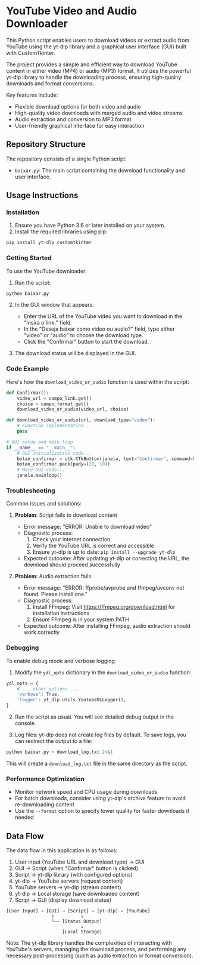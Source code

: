# YouTube Video and Audio Downloader

This Python script enables users to download videos or extract audio from YouTube using the yt-dlp library and a graphical user interface (GUI) built with CustomTkinter.

The project provides a simple and efficient way to download YouTube content in either video (MP4) or audio (MP3) format. It utilizes the powerful yt-dlp library to handle the downloading process, ensuring high-quality downloads and format conversions.

Key features include:
- Flexible download options for both video and audio
- High-quality video downloads with merged audio and video streams
- Audio extraction and conversion to MP3 format
- User-friendly graphical interface for easy interaction

## Repository Structure

The repository consists of a single Python script:

- `baixar.py`: The main script containing the download functionality and user interface.

## Usage Instructions

### Installation

1. Ensure you have Python 3.6 or later installed on your system.
2. Install the required libraries using pip:

```bash
pip install yt-dlp customtkinter
```

### Getting Started

To use the YouTube downloader:

1. Run the script:

```bash
python baixar.py
```

2. In the GUI window that appears:
   - Enter the URL of the YouTube video you want to download in the "Insira o link:" field.
   - In the "Deseja baixar como video ou audio?" field, type either "video" or "audio" to choose the download type.
   - Click the "Confirmar" button to start the download.

3. The download status will be displayed in the GUI.

### Code Example

Here's how the `download_video_or_audio` function is used within the script:

```python
def Confirmar():
    video_url = campo_link.get()
    choice = campo_format.get()
    download_video_or_audio(video_url, choice)

def download_video_or_audio(url, download_type="video"):
    # Function implementation...
    pass

# GUI setup and main loop
if __name__ == "__main__":
    # GUI initialization code...
    botao_confirmar = ctk.CTkButton(janela, text="Confirmar", command=Confirmar)
    botao_confirmar.pack(pady=(20, 10))
    # More GUI code...
    janela.mainloop()
```

### Troubleshooting

Common issues and solutions:

1. **Problem**: Script fails to download content
   - Error message: "ERROR: Unable to download video"
   - Diagnostic process:
     1. Check your internet connection
     2. Verify the YouTube URL is correct and accessible
     3. Ensure yt-dlp is up to date: `pip install --upgrade yt-dlp`
   - Expected outcome: After updating yt-dlp or correcting the URL, the download should proceed successfully

2. **Problem**: Audio extraction fails
   - Error message: "ERROR: ffprobe/avprobe and ffmpeg/avconv not found. Please install one."
   - Diagnostic process:
     1. Install FFmpeg: Visit https://ffmpeg.org/download.html for installation instructions
     2. Ensure FFmpeg is in your system PATH
   - Expected outcome: After installing FFmpeg, audio extraction should work correctly

### Debugging

To enable debug mode and verbose logging:

1. Modify the `ydl_opts` dictionary in the `download_video_or_audio` function:

```python
ydl_opts = {
    # ... other options ...
    'verbose': True,
    'logger': yt_dlp.utils.YoutubeDLLogger(),
}
```

2. Run the script as usual. You will see detailed debug output in the console.

3. Log files: yt-dlp does not create log files by default. To save logs, you can redirect the output to a file:

```bash
python baixar.py > download_log.txt 2>&1
```

This will create a `download_log.txt` file in the same directory as the script.

### Performance Optimization

- Monitor network speed and CPU usage during downloads
- For batch downloads, consider using yt-dlp's archive feature to avoid re-downloading content
- Use the `--format` option to specify lower quality for faster downloads if needed

## Data Flow

The data flow in this application is as follows:

1. User input (YouTube URL and download type) → GUI
2. GUI → Script (when "Confirmar" button is clicked)
3. Script → yt-dlp library (with configured options)
4. yt-dlp → YouTube servers (request content)
5. YouTube servers → yt-dlp (stream content)
6. yt-dlp → Local storage (save downloaded content)
7. Script → GUI (display download status)

```
[User Input] → [GUI] → [Script] → [yt-dlp] ↔ [YouTube]
                 ↑          ↓
                 └── [Status Output]
                            ↓
                     [Local Storage]
```

Note: The yt-dlp library handles the complexities of interacting with YouTube's servers, managing the download process, and performing any necessary post-processing (such as audio extraction or format conversion).